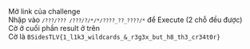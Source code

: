 Mở link của challenge<br/>
Nhập vào <code>`/???/??? /???/?/*/*/????_??_????/*`</code> để Execute (2 chỗ đều được)<br/>
Cờ ở cuối phần result ở trên<br/>
Cờ là <code>BSidesTLV{1_l1k3_wildcards_&_r3g3x_but_h8_th3_cr34t0r}</code><br/>
